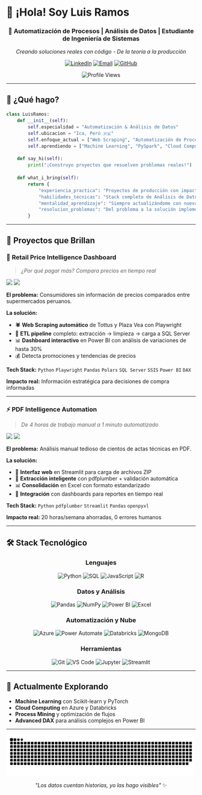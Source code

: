 # 👋 ¡Hola! Soy Luis Ramos

<div align="center">
  
### 🎯 Automatización de Procesos | Análisis de Datos | Estudiante de Ingeniería de Sistemas

*Creando soluciones reales con código - De la teoría a la producción*

[![LinkedIn](https://img.shields.io/badge/LinkedIn-0A66C2?style=for-the-badge&logo=linkedin&logoColor=white)](https://linkedin.com/in/LuisRamosT)
[![Email](https://img.shields.io/badge/Gmail-EA4335?style=for-the-badge&logo=gmail&logoColor=white)](mailto:lramostalla54@gmail.com)
[![GitHub](https://img.shields.io/badge/GitHub-181717?style=for-the-badge&logo=github&logoColor=white)](https://github.com/Ander-R903)

![Profile Views](https://komarev.com/ghpvc/?username=Ander-R903&color=blueviolet&style=flat-square)

</div>

---

## 🧠 ¿Qué hago?
```python
class LuisRamos:
    def __init__(self):
        self.especialidad = "Automatización & Análisis de Datos"
        self.ubicacion = "Ica, Perú 🇵🇪"
        self.enfoque_actual = ["Web Scraping", "Automatización de Procesos", "Visualización de Datos"]
        self.aprendiendo = ["Machine Learning", "PySpark", "Cloud Computing"]
        
    def say_hi(self):
        print("¡Construyo proyectos que resuelven problemas reales!")
        
    def what_i_bring(self):
        return {
            "experiencia_practica": "Proyectos de producción con impacto medible",
            "habilidades_tecnicas": "Stack completo de Análisis de Datos y Automatización",
            "mentalidad_aprendizaje": "Siempre actualizándome con nuevas tecnologías",
            "resolucion_problemas": "Del problema a la solución implementada"
        }
```

---

## 🚀 Proyectos que Brillan

### 🛒 **Retail Price Intelligence Dashboard**
> *¿Por qué pagar más? Compara precios en tiempo real*

<img src="https://img.shields.io/badge/Status-En%20Producción-success?style=flat-square"/> <img src="https://img.shields.io/badge/Impacto-Alto-orange?style=flat-square"/>

**El problema:** Consumidores sin información de precios comparados entre supermercados peruanos.

**La solución:**
- 🕷️ **Web Scraping automático** de Tottus y Plaza Vea con Playwright
- 🔄 **ETL pipeline** completo: extracción → limpieza → carga a SQL Server
- 📊 **Dashboard interactivo** en Power BI con análisis de variaciones de hasta 30%
- 💰 Detecta promociones y tendencias de precios

**Tech Stack:** `Python` `Playwright` `Pandas` `Polars` `SQL Server` `SSIS` `Power BI` `DAX`

**Impacto real:** Información estratégica para decisiones de compra informadas

---

### ⚡ **PDF Intelligence Automation**
> *De 4 horas de trabajo manual a 1 minuto automatizado*

<img src="https://img.shields.io/badge/Ahorro-20%20horas%2Fsemana-brightgreen?style=flat-square"/> <img src="https://img.shields.io/badge/Eficiencia-95%25-blue?style=flat-square"/>

**El problema:** Análisis manual tedioso de cientos de actas técnicas en PDF.

**La solución:**
- 📄 **Interfaz web** en Streamlit para carga de archivos ZIP
- 🤖 **Extracción inteligente** con pdfplumber + validación automática
- 📊 **Consolidación** en Excel con formato estandarizado
- 🔗 **Integración** con dashboards para reportes en tiempo real

**Tech Stack:** `Python` `pdfplumber` `Streamlit` `Pandas` `openpyxl`

**Impacto real:** 20 horas/semana ahorradas, 0 errores humanos

---

## 🛠️ Stack Tecnológico

<div align="center">

### Lenguajes
![Python](https://img.shields.io/badge/Python-3776AB?style=for-the-badge&logo=python&logoColor=white)
![SQL](https://img.shields.io/badge/SQL-4479A1?style=for-the-badge&logo=postgresql&logoColor=white)
![JavaScript](https://img.shields.io/badge/JavaScript-F7DF1E?style=for-the-badge&logo=javascript&logoColor=black)
![R](https://img.shields.io/badge/R-276DC3?style=for-the-badge&logo=r&logoColor=white)

### Datos y Análisis
![Pandas](https://img.shields.io/badge/Pandas-150458?style=for-the-badge&logo=pandas&logoColor=white)
![NumPy](https://img.shields.io/badge/NumPy-013243?style=for-the-badge&logo=numpy&logoColor=white)
![Power BI](https://img.shields.io/badge/Power%20BI-F2C811?style=for-the-badge&logo=powerbi&logoColor=black)
![Excel](https://img.shields.io/badge/Excel-217346?style=for-the-badge&logo=microsoftexcel&logoColor=white)

### Automatización y Nube
![Azure](https://img.shields.io/badge/Azure-0078D4?style=for-the-badge&logo=microsoftazure&logoColor=white)
![Power Automate](https://img.shields.io/badge/Power%20Automate-0066FF?style=for-the-badge&logo=powerautomate&logoColor=white)
![Databricks](https://img.shields.io/badge/Databricks-FF3621?style=for-the-badge&logo=databricks&logoColor=white)
![MongoDB](https://img.shields.io/badge/MongoDB-47A248?style=for-the-badge&logo=mongodb&logoColor=white)

### Herramientas
![Git](https://img.shields.io/badge/Git-F05032?style=for-the-badge&logo=git&logoColor=white)
![VS Code](https://img.shields.io/badge/VS%20Code-007ACC?style=for-the-badge&logo=visualstudiocode&logoColor=white)
![Jupyter](https://img.shields.io/badge/Jupyter-F37626?style=for-the-badge&logo=jupyter&logoColor=white)
![Streamlit](https://img.shields.io/badge/Streamlit-FF4B4B?style=for-the-badge&logo=streamlit&logoColor=white)

</div>

---

## 🌱 Actualmente Explorando

-  **Machine Learning** con Scikit-learn y PyTorch
-  **Cloud Computing** en Azure y Databricks
-  **Process Mining** y optimización de flujos
-  **Advanced DAX** para análisis complejos en Power BI

---

<div align="center">

<img src="https://raw.githubusercontent.com/Platane/snk/output/github-contribution-grid-snake-dark.svg" alt="Snake animation" />

*"Los datos cuentan historias, yo las hago visibles"* ✨

</div>
